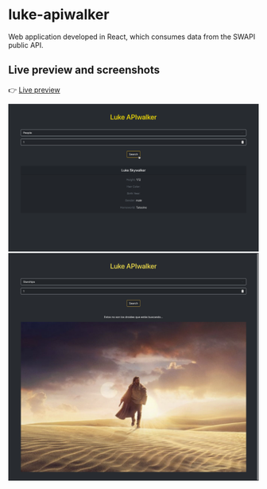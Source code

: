 # luke-apiwalker

Web application developed in React, which consumes data from the SWAPI public API.

## Live preview and screenshots

:point_right: [Live preview](https://rojaslabs.github.io/luke-apiwalker/)

![luke-apiwalker-preview-1](https://github.com/rojaslabs/luke-apiwalker/blob/main/luke-apiwalker-preview-1.png?raw=true)
![luke-apiwalker-preview-2](https://github.com/rojaslabs/luke-apiwalker/blob/main/luke-apiwalker-preview-2.png?raw=true)

